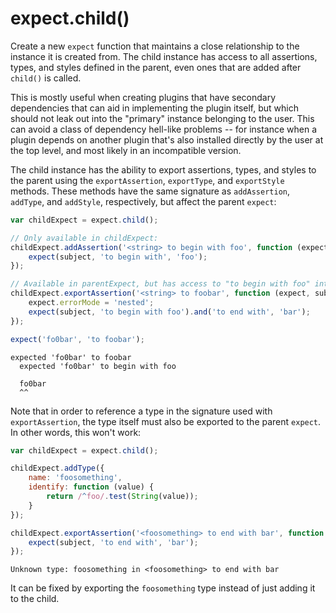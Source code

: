 # expect.child()

Create a new `expect` function that maintains a close relationship
to the instance it is created from. The child instance has access to
all assertions, types, and styles defined in the parent, even ones
that are added after `child()` is called.

This is mostly useful when creating plugins that have secondary dependencies
that can aid in implementing the plugin itself, but which should not
leak out into the "primary" instance belonging to the user. This can avoid
a class of dependency hell-like problems -- for instance when a plugin
depends on another plugin that's also installed directly by the user at
the top level, and most likely in an incompatible version.

The child instance has the ability to export assertions, types, and styles
to the parent using the `exportAssertion`, `exportType`, and `exportStyle`
methods. These methods have the same signature as `addAssertion`, `addType`,
and `addStyle`, respectively, but affect the parent `expect`:

```js
var childExpect = expect.child();

// Only available in childExpect:
childExpect.addAssertion('<string> to begin with foo', function (expect, subject) {
    expect(subject, 'to begin with', 'foo');
});

// Available in parentExpect, but has access to "to begin with foo" internally:
childExpect.exportAssertion('<string> to foobar', function (expect, subject) {
    expect.errorMode = 'nested';
    expect(subject, 'to begin with foo').and('to end with', 'bar');
});

expect('fo0bar', 'to foobar');
```

```output
expected 'fo0bar' to foobar
  expected 'fo0bar' to begin with foo

  fo0bar
  ^^
```

Note that in order to reference a type in the signature used with
`exportAssertion`, the type itself must also be exported to the parent `expect`.
In other words, this won't work:

```js
var childExpect = expect.child();

childExpect.addType({
    name: 'foosomething',
    identify: function (value) {
        return /^foo/.test(String(value));
    }
});

childExpect.exportAssertion('<foosomething> to end with bar', function (expect, subject) {
    expect(subject, 'to end with', 'bar');
});
```

```output
Unknown type: foosomething in <foosomething> to end with bar
```

It can be fixed by exporting the `foosomething` type instead of just adding it
to the child.
